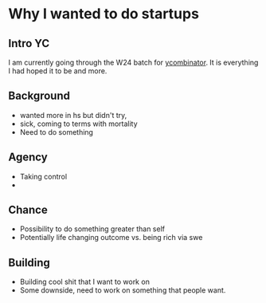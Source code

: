 # Why I wanted to do startups 

## Intro YC 
I am currently going through the W24 batch for [ycombinator](https://ycombinator.com/). It is everything I had hoped it to be and more. 

## Background

- wanted more in hs but didn't try, 
- sick, coming to terms with mortality
- Need to do something

## Agency

- Taking control
- 

## Chance

- Possibility to do something greater than self
- Potentially life changing outcome vs. being rich via swe

## Building

- Building cool shit that I want to work on
- Some downside, need to work on something that people want.




